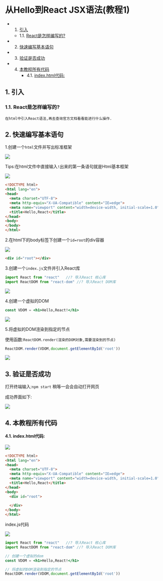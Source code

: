 # 从Hello到React JSX语法(教程1)

<!-- vscode-markdown-toc -->
* 1. [引入](#)
	* 1.1. [React是怎样编写的?](#React)
* 2. [快速编写基本语句](#-1)
* 3. [验证是否成功](#-1)
* 4. [本教程所有代码](#-1)
		* 4.1. [index.html代码:](#index.html:)

<!-- vscode-markdown-toc-config
	numbering=true
	autoSave=true
	/vscode-markdown-toc-config -->
<!-- /vscode-markdown-toc -->

##  1. <a name=''></a>引入

###  1.1. <a name='React'></a>React是怎样编写的?

`在html中引入React语法,再去查询官方文档看看能进行什么操作.`



##  2. <a name='-1'></a>快速编写基本语句

1.创建一个`html`文件并写出标准框架

![](https://github.com/518651/XC-LearnProjectGroup/blob/main/React_LearnCode/01_React_Hello/prc/htmlcode.png)

Tips:在html文件中直接输入`!`出来的第一条语句就是Html基本框架

![](https://github.com/518651/XC-LearnProjectGroup/blob/main/React_LearnCode/01_React_Hello/prc/htmlBuild.png)

```html
<!DOCTYPE html>
<html lang="en">
<head>
  <meta charset="UTF-8">
  <meta http-equiv="X-UA-Compatible" content="IE=edge">
  <meta name="viewport" content="width=device-width, initial-scale=1.0">
  <title>Hello,React</title>
</head>
<body>
</body>
</html>
```

2.在html下的body标签下创建一个`id=root`的div容器

![](https://github.com/518651/XC-LearnProjectGroup/blob/main/React_LearnCode/01_React_Hello/prc/div.png)

```html
<div id="root"></div>
```

3.创建一个`index.js`文件并引入React库

```jsx
import React from "react"   //? 导入React 核心库
import ReactDOM from "react-dom" //? 导入React DOM库
```

![](https://github.com/518651/XC-LearnProjectGroup/blob/main/React_LearnCode/01_React_Hello/prc/ImportRepoer.png)

4.创建一个虚拟的DOM

```jsx
const VDOM = <h1>Hello,React!</h1>
```

![](https://github.com/518651/XC-LearnProjectGroup/blob/main/React_LearnCode/01_React_Hello/prc/createVdom.png)

5.将虚拟的DOM渲染到指定的节点

使用函数:`ReactDOM.render(渲染的DOM对象,需要渲染到的节点)`

```jsx
ReactDOM.render(VDOM,document.getElementById('root'))
```

![](https://github.com/518651/XC-LearnProjectGroup/blob/main/React_LearnCode/01_React_Hello/prc/Rendering.png)

##  3. <a name='-1'></a>验证是否成功

打开终端输入:`npm start`  稍等一会会自动打开网页

成功界面如下:

![](https://github.com/518651/XC-LearnProjectGroup/blob/main/React_LearnCode/01_React_Hello/prc/Success.png)



##  4. <a name='-1'></a>本教程所有代码

####  4.1. <a name='index.html:'></a>index.html代码:

![](https://github.com/518651/XC-LearnProjectGroup/blob/main/React_LearnCode/01_React_Hello/prc/htmlSuccesscode.png)

```html
<!DOCTYPE html>
<html lang="en">
<head>
  <meta charset="UTF-8">
  <meta http-equiv="X-UA-Compatible" content="IE=edge">
  <meta name="viewport" content="width=device-width, initial-scale=1.0">
  <title>Hello,React</title>
</head>
<body>
  <div id="root">
    
  </div>
</body>
</html>
```



index.js代码

![](https://github.com/518651/XC-LearnProjectGroup/blob/main/React_LearnCode/01_React_Hello/prc/Success-Code.png)

```jsx
import React from "react"   //? 导入React 核心库
import ReactDOM from "react-dom" //? 导入React DOM库

// 创建一个虚拟的dom
const VDOM = <h1>Hello,React!</h1>

// 将虚拟的DOM渲染到指定的节点
ReactDOM.render(VDOM,document.getElementById('root'))
```

